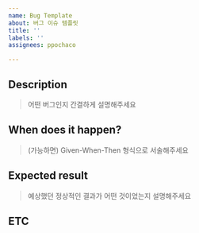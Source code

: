 ```yaml
---
name: Bug Template
about: 버그 이슈 템플릿
title: ''
labels: ''
assignees: ppochaco

---
```


## Description

> 어떤 버그인지 간결하게 설명해주세요

## When does it happen?

> (가능하면) Given-When-Then 형식으로 서술해주세요

## Expected result

> 예상했던 정상적인 결과가 어떤 것이었는지 설명해주세요

## ETC
